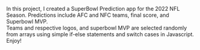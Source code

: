 In this project, I created a SuperBowl Prediction app for the 2022 NFL Season. Predictions include AFC and NFC teams, final score, and Superbowl MVP. </br>
Teams and respective logos, and superbowl MVP are selected randomly from arrays using simple if-else statements and switch cases in Javascript. </br>
Enjoy!
